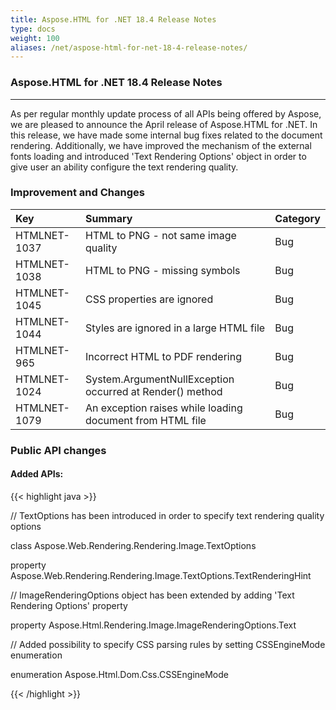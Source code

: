 ```yaml
---
title: Aspose.HTML for .NET 18.4 Release Notes
type: docs
weight: 100
aliases: /net/aspose-html-for-net-18-4-release-notes/
---
```


### **Aspose.HTML for .NET 18.4 Release Notes**
-----
As per regular monthly update process of all APIs being offered by Aspose, we are pleased to announce the April release of Aspose.HTML for .NET. In this release, we have made some internal bug fixes related to the document rendering. Additionally, we have improved the mechanism of the external fonts loading and introduced 'Text Rendering Options' object in order to give user an ability configure the text rendering quality.
### **Improvement and Changes**

|**Key**|**Summary**|**Category**|
| :- | :- | :- |
|HTMLNET-1037|HTML to PNG - not same image quality|Bug|
|HTMLNET-1038|HTML to PNG - missing symbols|Bug|
|HTMLNET-1045|CSS properties are ignored|Bug|
|HTMLNET-1044|Styles are ignored in a large HTML file|Bug|
|HTMLNET-965|Incorrect HTML to PDF rendering|Bug|
|HTMLNET-1024|System.ArgumentNullException occurred at Render() method|Bug|
|HTMLNET-1079|An exception raises while loading document from HTML file|Bug|
### **Public API changes**
#### **Added APIs:**
{{< highlight java >}}

 //  TextOptions has been introduced in order to specify text rendering quality options

class Aspose.Web.Rendering.Rendering.Image.TextOptions

property Aspose.Web.Rendering.Rendering.Image.TextOptions.TextRenderingHint

// ImageRenderingOptions object has been extended by adding 'Text Rendering Options' property

property Aspose.Html.Rendering.Image.ImageRenderingOptions.Text

// Added possibility to specify CSS parsing rules by setting CSSEngineMode enumeration

enumeration Aspose.Html.Dom.Css.CSSEngineMode

{{< /highlight >}}
